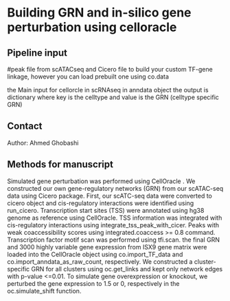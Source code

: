 # Building GRN and in-silico gene perturbation using celloracle


## Pipeline input
#peak file from scATACseq and Cicero file to build your custom TF-gene linkage, however you can load prebuilt one using 
 co.data

the Main input for cellorcle in scRNAseq in anndata object 
the output is dictionary where key is the celltype and value is the GRN (celltype specific GRN)


## Contact

Author: Ahmed Ghobashi

## Methods for manuscript

Simulated gene perturbation was performed using CellOracle . We constructed our own gene-regulatory networks (GRN) from our scATAC-seq data using Cicero package. First, our scATC-seq data were converted to cicero object and cis-regulatory interactions were identified using run_cicero. Transcription start sites (TSS) were annotated using hg38 genome as reference using CellOracle. TSS information was integrated with cis-regulatory interactions using integrate_tss_peak_with_cicer. Peaks with weak coaccessibility scores using integrated.coaccess >= 0.8 command. Transcription factor motif scan was performed using tfi.scan. the final GRN and 3000 highly variable gene expression from ISX9 gene matrix were loaded into the CellOracle object using co.import_TF_data and co.import_anndata_as_raw_count, respectively. We constructed a
cluster-specific GRN for all clusters using oc.get_links and kept only network edges with p-value <=0.01. To simulate gene overexpression or knockout, we perturbed the gene expression to 1.5 or 0, respectively in the oc.simulate_shift function.


